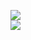 [![](https://img.shields.io/badge/Made%20With-Github%20Spray-lightgrey.svg?style=for-the-badge&logo=github)](https://github.com/Annihil/github-spray#11963)  
[![](https://i.imgur.com/2DrTn0Z.gif)](https://github.com/Annihil/github-spray)